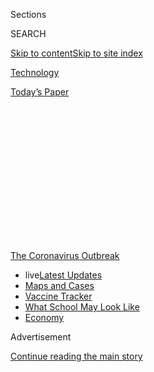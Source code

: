 <div id="app">

<div>

<div>

<div>

<div class="NYTAppHideMasthead css-1q2w90k e1suatyy0">

<div class="section css-ui9rw0 e1suatyy2">

<div class="css-eph4ug er09x8g0">

<div class="css-6n7j50">

</div>

<span class="css-1dv1kvn">Sections</span>

<div class="css-10488qs">

<span class="css-1dv1kvn">SEARCH</span>

</div>

[Skip to content](#site-content)[Skip to site
index](#site-index)

</div>

<div id="masthead-section-label" class="css-1wr3we4 eaxe0e00">

[Technology](https://www.nytimes3xbfgragh.onion/section/technology)

</div>

<div class="css-10698na e1huz5gh0">

</div>

</div>

<div id="masthead-bar-one" class="section hasLinks css-15hmgas e1csuq9d3">

<div class="css-uqyvli e1csuq9d0">

</div>

<div class="css-1uqjmks e1csuq9d1">

</div>

<div class="css-9e9ivx">

[](https://myaccount.nytimes3xbfgragh.onion/auth/login?response_type=cookie&client_id=vi)

</div>

<div class="css-1bvtpon e1csuq9d2">

[Today’s
Paper](https://www.nytimes3xbfgragh.onion/section/todayspaper)

</div>

</div>

</div>

</div>

<div data-aria-hidden="false">

<div id="site-content" data-role="main">

<div>

<div class="css-1aor85t" style="opacity:0.000000001;z-index:-1;visibility:hidden">

<div class="css-1hqnpie">

<div class="css-epjblv">

<span class="css-17xtcya">[Technology](/section/technology)</span><span class="css-x15j1o">|</span><span class="css-fwqvlz">Misleading
Virus Video, Pushed by the Trumps, Spreads
Online</span>

</div>

<div class="css-k008qs">

<div class="css-1iwv8en">

<span class="css-18z7m18"></span>

<div>

</div>

</div>

<span class="css-1n6z4y">https://nyti.ms/311XFKG</span>

<div class="css-1705lsu">

<div class="css-4xjgmj">

<div class="css-4skfbu" data-role="toolbar" data-aria-label="Social Media Share buttons, Save button, and Comments Panel with current comment count" data-testid="share-tools">

  - 
  - 
  - 
  - 
    
    <div class="css-6n7j50">
    
    </div>

  - 

</div>

</div>

</div>

</div>

</div>

</div>

<div id="NYT_TOP_BANNER_REGION" class="css-13pd83m">

<div>

<div id="styln-prism-menu-1592847958612" class="section interactive-content interactive-size-medium css-1edisqu">

<div class="css-17ih8de interactive-body">

<div id="scroll-container" class="css-1gj85ro">

[<span class="styln-title-wrap"><span class="css-1pje3qr">The
Coronavirus</span><span class="css-1pje3qr">
Outbreak</span></span>](https://www.nytimes3xbfgragh.onion/news-event/coronavirus?action=click&pgtype=Article&state=default&region=TOP_BANNER&context=storylines_menu)

  - <span class="css-kqxiym" data-emphasize="true">live</span>[Latest
    Updates](https://www.nytimes3xbfgragh.onion/2020/08/02/world/coronavirus-updates.html?action=click&pgtype=Article&state=default&region=TOP_BANNER&context=storylines_menu)
  - [Maps and
    Cases](https://www.nytimes3xbfgragh.onion/interactive/2020/us/coronavirus-us-cases.html?action=click&pgtype=Article&state=default&region=TOP_BANNER&context=storylines_menu)
  - [Vaccine
    Tracker](https://www.nytimes3xbfgragh.onion/interactive/2020/science/coronavirus-vaccine-tracker.html?action=click&pgtype=Article&state=default&region=TOP_BANNER&context=storylines_menu)
  - [What School May Look
    Like](https://www.nytimes3xbfgragh.onion/interactive/2020/07/29/us/schools-reopening-coronavirus.html?action=click&pgtype=Article&state=default&region=TOP_BANNER&context=storylines_menu)
  - [Economy](https://www.nytimes3xbfgragh.onion/live/2020/07/31/business/stock-market-today-coronavirus?action=click&pgtype=Article&state=default&region=TOP_BANNER&context=storylines_menu)

</div>

</div>

</div>

</div>

</div>

<div id="top-wrapper" class="css-1sy8kpn">

<div id="top-slug" class="css-l9onyx">

Advertisement

</div>

[Continue reading the main
story](#after-top)

<div class="ad top-wrapper" style="text-align:center;height:100%;display:block;min-height:250px">

<div id="top" class="place-ad" data-position="top" data-size-key="top">

</div>

</div>

<div id="after-top">

</div>

</div>

<div>

<div id="sponsor-wrapper" class="css-1hyfx7x">

<div id="sponsor-slug" class="css-19vbshk">

Supported by

</div>

[Continue reading the main
story](#after-sponsor)

<div id="sponsor" class="ad sponsor-wrapper" style="text-align:center;height:100%;display:block">

</div>

<div id="after-sponsor">

</div>

</div>

<div class="css-186x18t">

</div>

<div class="css-1vkm6nb ehdk2mb0">

# Misleading Virus Video, Pushed by the Trumps, Spreads Online

</div>

Social media companies took down the video within hours. But by then, it
had already been viewed tens of millions of times.

<div class="css-79elbk" data-testid="photoviewer-wrapper">

<div class="css-z3e15g" data-testid="photoviewer-wrapper-hidden">

</div>

<div class="css-1a48zt4 ehw59r15" data-testid="photoviewer-children">

![<span class="css-16f3y1r e13ogyst0" data-aria-hidden="true">A woman
who identified herself as Dr. Stella Immanuel speaking during a video
shared by “America’s Frontline
Doctors.”</span>](https://static01.graylady3jvrrxbe.onion/images/2020/07/28/business/28virus-disinfo/28virus-disinfo-articleLarge.jpg?quality=75&auto=webp&disable=upscale)

</div>

</div>

<div class="css-18e8msd">

<div class="css-vp77d3 epjyd6m0">

<div class="css-1baulvz">

By [<span class="css-1baulvz" itemprop="name">Sheera
Frenkel</span>](https://www.nytimes3xbfgragh.onion/by/sheera-frenkel)
and [<span class="css-1baulvz last-byline" itemprop="name">Davey
Alba</span>](https://www.nytimes3xbfgragh.onion/by/davey-alba)

</div>

</div>

  - 
    
    <div class="css-ld3wwf e16638kd2">
    
    July 28,
    2020
    
    </div>

  - 
    
    <div class="css-4xjgmj">
    
    <div class="css-d8bdto" data-role="toolbar" data-aria-label="Social Media Share buttons, Save button, and Comments Panel with current comment count" data-testid="share-tools">
    
      - 
      - 
      - 
      - 
        
        <div class="css-6n7j50">
        
        </div>
    
      - 
    
    </div>
    
    </div>

</div>

</div>

<div class="section meteredContent css-1r7ky0e" name="articleBody" itemprop="articleBody">

<div class="css-1fanzo5 StoryBodyCompanionColumn">

<div class="css-53u6y8">

In a video posted Monday online, a group of people calling themselves
“America’s Frontline Doctors” and wearing white medical coats spoke
against the backdrop of the Supreme Court in Washington, sharing
misleading claims about the virus, including that hydroxychloroquine was
an effective coronavirus treatment and that masks did not slow the
spread of the virus.

The video did not appear to be anything special. But within six hours,
President Trump and his son Donald Trump Jr. had tweeted versions of it,
and the right-wing news site Breitbart had shared it. It went viral,
shared largely through Facebook groups dedicated to anti-vaccination
movements and conspiracy theories such as QAnon, racking up tens of
millions of views. Multiple versions of the video were uploaded to
YouTube, and links were shared through Twitter.

Facebook, YouTube and Twitter worked feverishly to remove it, but by the
time they had, the video had already become the latest example of
[misinformation about the virus that has spread
widely](https://www.nytimes3xbfgragh.onion/2020/05/20/technology/plandemic-movie-youtube-facebook-coronavirus.html).

That was because the video had been designed specifically to appeal to
internet conspiracists and conservatives eager to see the economy
reopen, with a setting and characters to lend authenticity. It showed
that even as social media companies have sped up response time to remove
dangerous virus misinformation within hours of its posting, people have
continued to find new ways around the platforms’ safeguards.

</div>

</div>

<div class="css-1fanzo5 StoryBodyCompanionColumn">

<div class="css-53u6y8">

“Misinformation about a deadly virus has become political fodder, which
was then spread by many individuals who are trusted by their
constituencies,” said Lisa Kaplan, founder of Alethea Group, a start-up
that helps fight disinformation. “If just one person listened to anyone
spreading these falsehoods and they subsequently took an action that
caused others to catch, spread or even die from the virus — that is one
person too
many.”

<div id="NYT_MAIN_CONTENT_1_REGION" class="css-9tf9ac">

<div>

<div id="styln-covid-updates-markets" class="section interactive-content interactive-size-medium css-1ftcdic">

<div class="css-17ih8de interactive-body">

<div id="styln-briefing-block">

<div class="briefing-block-header-section">

# [Latest Updates: Economy](https://www.nytimes3xbfgragh.onion/live/2020/07/31/business/stock-market-today-coronavirus?action=click&pgtype=Article&state=default&region=MAIN_CONTENT_1&context=storylines_live_updates)

</div>

<div class="briefing-block-lb-items">

<div class="briefing-block-update-time">

[51h
ago](https://www.nytimes3xbfgragh.onion/live/2020/07/31/business/stock-market-today-coronavirus?action=click&pgtype=Article&state=default&region=MAIN_CONTENT_1&context=storylines_live_updates#kodaks-chief-executive-was-given-stock-options-then-the-share-price-spiked-1000-percent)

</div>

<div>

[Kodak’s chief executive was given stock options. Then the share price
spiked 1,000
percent.](https://www.nytimes3xbfgragh.onion/live/2020/07/31/business/stock-market-today-coronavirus?action=click&pgtype=Article&state=default&region=MAIN_CONTENT_1&context=storylines_live_updates#kodaks-chief-executive-was-given-stock-options-then-the-share-price-spiked-1000-percent)

</div>

<div class="briefing-block-update-time">

[54h
ago](https://www.nytimes3xbfgragh.onion/live/2020/07/31/business/stock-market-today-coronavirus?action=click&pgtype=Article&state=default&region=MAIN_CONTENT_1&context=storylines_live_updates#fitch-ratings-downgrades-its-outlook-on-us-debt)

</div>

<div>

[Fitch Ratings downgrades its outlook on U.S.
debt.](https://www.nytimes3xbfgragh.onion/live/2020/07/31/business/stock-market-today-coronavirus?action=click&pgtype=Article&state=default&region=MAIN_CONTENT_1&context=storylines_live_updates#fitch-ratings-downgrades-its-outlook-on-us-debt)

</div>

<div class="briefing-block-update-time">

[61h
ago](https://www.nytimes3xbfgragh.onion/live/2020/07/31/business/stock-market-today-coronavirus?action=click&pgtype=Article&state=default&region=MAIN_CONTENT_1&context=storylines_live_updates#us-sanctions-more-chinese-officials-over-human-rights-violations-as-tensions-flare)

</div>

<div>

[U.S. sanctions more Chinese officials over human rights violations as
tensions
flare](https://www.nytimes3xbfgragh.onion/live/2020/07/31/business/stock-market-today-coronavirus?action=click&pgtype=Article&state=default&region=MAIN_CONTENT_1&context=storylines_live_updates#us-sanctions-more-chinese-officials-over-human-rights-violations-as-tensions-flare)

</div>

</div>

<div class="briefing-block-footer">

<div class="briefing-block-footer-meta">

[See more
updates](https://www.nytimes3xbfgragh.onion/live/2020/07/31/business/stock-market-today-coronavirus?action=click&pgtype=Article&state=default&region=MAIN_CONTENT_1&context=storylines_live_updates)

</div>

<div class="briefing-block-briefinglinks">

<span>More live coverage:</span>
[Global](https://www.nytimes3xbfgragh.onion/2020/08/01/world/coronavirus-covid-19.html?action=click&pgtype=Article&state=default&region=MAIN_CONTENT_1&context=storylines_live_updates)

</div>

</div>

</div>

</div>

</div>

</div>

</div>

One of the speakers in the video, who identified herself as Dr. Stella
Immanuel, said, “You don’t need masks” to prevent spread of the
coronavirus. She also claimed to be treating hundreds of patients
infected with coronavirus with hydroxychloroquine, and asserted that it
was an effective treatment. The claims have been repeatedly disputed by
the medical establishment.

President Trump repeatedly promoted hydroxychloroquine, a malaria drug,
in the early months of the crisis. In June, he said he was taking it
himself. But that same month, the Food and Drug Administration [revoked
emergency authorization](https://www.fda.gov/media/138945/download) for
the drug for Covid-19 patients and said it was “unlikely to be
effective” and carried potential risks. The National Institutes of
Health [halted clinical trials of the
drug](https://www.nytimes3xbfgragh.onion/2020/06/20/health/hydroxychloroquine-coronavirus-trial.html).

In addition, studies have repeatedly shown that masks are effective in
curbing the spread of the coronavirus.

The trajectory of Monday’s video mirrored that of
“[Plandemic](https://www.nytimes3xbfgragh.onion/2020/05/20/technology/plandemic-movie-youtube-facebook-coronavirus.html),”
a 26-minute slickly produced narration that spread widely in May and
falsely claimed that a shadowy cabal of elites was using the virus and a
potential vaccine to profit and gain power. In just over a week,
“Plandemic” was viewed more than eight million times on YouTube,
Facebook, Twitter and Instagram before it was taken down.

</div>

</div>

<div class="css-1fanzo5 StoryBodyCompanionColumn">

<div class="css-53u6y8">

But the video posted Monday had more views than “Plandemic” within hours
of being posted online, even though it was removed much faster. At least
one version of the video, viewed by The Times on Facebook, was watched
over 16 million times.

Facebook, YouTube, and Twitter deleted several versions of the video on
Monday night. All three companies said the video violated their policies
on sharing misinformation related to the coronavirus.

On Tuesday morning, [Twitter also took
action](https://www.nytimes3xbfgragh.onion/live/2020/07/28/business/stock-market-today-coronavirus/twitter-limits-donald-trump-jrs-account-after-he-shares-virus-misinformation)
against Donald Trump Jr. after he shared a link to the video. A
spokesman for Twitter said the company had ordered Mr. Trump to delete
the misleading tweet and said it would “limit some account functionality
for 12 hours.” Twitter took a similar action against Kelli Ward, the
Arizona Republican Party chairwoman, who also tweeted the video.

No action was taken against the president, who retweeted multiple clips
of the same video to his 84.2 million followers Monday night. The
original posts have since been removed.

When asked about the video on Tuesday, Mr. Trump continued to defend the
doctors involved and the treatments they are backing.

“For some reason the internet wanted to take them down and took them
off,” the president said. “I think they are very respected doctors.
There was a woman who was spectacular in her statements about it, that
she’s had tremendous success with it and they took her voice off. I
don’t know why they took her off. Maybe they had a good reason, maybe
they didn’t.”

Facebook and YouTube did not answer questions about multiple versions of
the video that remained online on Tuesday afternoon. Twitter said it was
“continuing to take action on new and existing tweets with the video.”

</div>

</div>

<div class="css-1fanzo5 StoryBodyCompanionColumn">

<div class="css-53u6y8">

The members of the group behind Monday’s video say they are physicians
treating patients infected with the coronavirus. But it was unclear
where many of them practice medicine or how many patients they had
actually seen. As early as May, anti-Obamacare conservative activists
called the Tea Party Patriots Action
[reportedly](https://news.bloomberglaw.com/health-law-and-business/hospitals-doctors-get-conservatives-push-for-elective-care)
worked with some of them to advocate loosening states’ restrictions on
elective surgeries and nonemergency care. On July 15, the group
registered a website called “America’s Frontline Doctors,” [domain
registration records
show](https://whois.domaintools.com/americasfrontlinedoctors.com).

One of the first copies of the video that appeared on Monday was posted
to the Tea Party Patriots’ YouTube channel, alongside other videos
featuring the members of “America’s Frontline Doctors.”

The doctors have also been
[promoted](https://twitter.com/daveyalba/status/1287933609433804802) by
conservatives like Brent Bozell, founder of the Media Research Center, a
nonprofit media organization.

</div>

</div>

<div>

</div>

</div>

<div>

</div>

<div>

</div>

<div>

</div>

<div>

<div id="bottom-wrapper" class="css-1ede5it">

<div id="bottom-slug" class="css-l9onyx">

Advertisement

</div>

[Continue reading the main
story](#after-bottom)

<div id="bottom" class="ad bottom-wrapper" style="text-align:center;height:100%;display:block;min-height:90px">

</div>

<div id="after-bottom">

</div>

</div>

</div>

</div>

</div>

## Site Index

<div>

</div>

## Site Information Navigation

  - [© <span>2020</span> <span>The New York Times
    Company</span>](https://help.nytimes3xbfgragh.onion/hc/en-us/articles/115014792127-Copyright-notice)

<!-- end list -->

  - [NYTCo](https://www.nytco.com/)
  - [Contact
    Us](https://help.nytimes3xbfgragh.onion/hc/en-us/articles/115015385887-Contact-Us)
  - [Work with us](https://www.nytco.com/careers/)
  - [Advertise](https://nytmediakit.com/)
  - [T Brand Studio](http://www.tbrandstudio.com/)
  - [Your Ad
    Choices](https://www.nytimes3xbfgragh.onion/privacy/cookie-policy#how-do-i-manage-trackers)
  - [Privacy](https://www.nytimes3xbfgragh.onion/privacy)
  - [Terms of
    Service](https://help.nytimes3xbfgragh.onion/hc/en-us/articles/115014893428-Terms-of-service)
  - [Terms of
    Sale](https://help.nytimes3xbfgragh.onion/hc/en-us/articles/115014893968-Terms-of-sale)
  - [Site
    Map](https://spiderbites.nytimes3xbfgragh.onion)
  - [Help](https://help.nytimes3xbfgragh.onion/hc/en-us)
  - [Subscriptions](https://www.nytimes3xbfgragh.onion/subscription?campaignId=37WXW)

</div>

</div>

</div>

</div>

